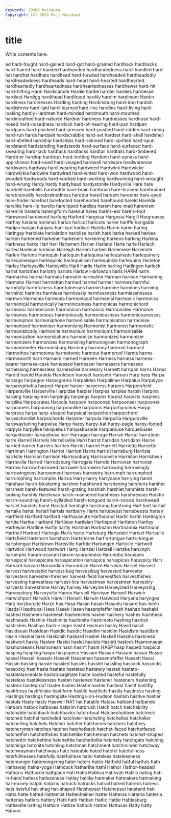 ```yaml
---
Keywords: 20308 kojimura
Copyright: (C) 2024 Koji Murakami
---
```


# title

Write contents here.



ed hard-fought hard-gained
hard-got hard-grained hardhack hardhacks hard-haired hard-handed hardhanded hardhandedness hard-handled hard-hat
hardhat hardhats hardhead hard-headed hardheaded hardheadedly hardheadedness hardheads hard-heart hard-hearted
hardhearted hardheartedly hardheartedness hardheartednesses hardhewer hard-hit hard-hitting Hardi Hardicanute Hardie
hardie hardier hardies hardiesse hardiest Hardigg hardihead hardihood hardily hardim
hardiment Hardin hardiness hardinesses Harding harding Hardinsburg hard-iron hardish hardishrew
hard-laid hard-learned hard-line hardline hard-living hard-looking hardly Hardman hard-minded hardmouth
hard-mouthed hardmouthed hard-natured Hardner hardness hardnesses hardnose hard-nosed hard-nosedness hardock
hard-of-hearing hard-pan hardpan hardpans hard-plucked hard-pressed hard-pushed hard-ridden hard-riding hard-run
hards hardsalt hardscrabble hard-set hardset hard-shell hardshell hard-shelled hardship hardships
hard-skinned hard-spirited hard-spun hardstand hardstanding hardstands hard-surface hard-surfaced hard-swearing hard-tack
hardtack hardtacks hardtail hardtails hard-timbered Hardtner hardtop hardtops hard-trotting Hardunn
hard-upness hard-uppishness hard-used hard-visaged hardwall hardware hardwareman hardwares hardway hard-wearing
hardweed Hardwick Hardwicke Hardwickia hardwire hardwired hard-witted hard-won hardwood hard-wooded
hardwoods hard-worked hard-working hardworking hard-wrought hard-wrung Hardy hardy hardyhead hardystonite
Hardyville Hare hare harebell harebells harebottle hare-brain harebrain hare-brained harebrained
harebrainedly harebrainedness harebur hared hareem hareems hare-eyed hare-finder harefoot harefooted
harehearted harehound hareld Harelda harelike hare-lip harelip harelipped harelips harem
hare-mad haremism haremlik harems harengiform harenut hares hare's-ear hare's-foot Harewood
harewood harfang Harford Hargeisa Hargesia Hargill Hargreaves Harhay hariana harianas
harico haricot haricots harier hariffe harigalds Harijan harijan harijans hari-kari
harikari Harilda Harim harim haring Haringey hariolate hariolation hariolize harish
hark harka harked harkee harken harkened harkener harkeners harkening harkens
harking Harkins Harkness harks Harl harl Harlamert Harlan Harland Harle
harle Harlech harled Harleian harleian Harleigh Harlem harlem Harlemese Harlemite
Harlen Harlene Harlequin harlequin harlequina harlequinade harlequinery harlequinesque harlequinic harlequinism
harlequinize harlequins Harleton Harley Harleysville Harleyville Harli Harlie Harlin harling
Harlingen harlock harlot harlotries harlotry harlots Harlow Harlowton harls HARM
harm Harmachis harmal harmala harmalin harmaline Harman harman Harmaning Harmans
Harmat harmattan harmed harmel harmer harmers harmful harmfully harmfulness harmfulnesses
harmin harmine harmines harming harminic harmins harmless harmlessly harmlessness harmlessnesses
Harmon Harmonia harmonia harmoniacal harmonial harmonic harmonica harmonical harmonically harmonicalness
harmonicas harmonichord harmonici harmonicism harmonicon harmonics Harmonides Harmonie harmonies harmonious
harmoniously harmoniousness harmoniousnesses harmoniphon harmoniphone harmonisable harmonisation harmonise harmonised harmoniser
harmonising Harmonist harmonist harmonistic harmonistically Harmonite harmonium harmoniums harmonizable harmonization
harmonizations harmonize harmonized harmonizer harmonizers harmonizes harmonizing harmonogram harmonograph harmonometer
Harmonsburg Harmony harmony harmoot harmost Harmothoe harmotome harmotomic harmout harmproof
Harms harms Harmsworth harn Harnack Harned Harneen Harness harness harness-bearer
harness-cask harnessed harnesser harnessers harnesses harnessing harnessless harnesslike harnessry Harnett
harnpan harns Harod Harold harold Harolda Haroldson haroset haroseth Haroun
Harp harp Harpa harpago harpagon Harpagornis Harpalides Harpalinae Harpalus Harpalyce
harpaxophobia harped Harper harper harperess harpers Harpersfield Harpersville Harperville Harpidae
harpier Harpies harpies harpin Harpina harping harping-iron harpingly harpings harpins
harpist harpists harpless harplike Harpocrates Harpole harpoon harpooned harpooneer harpooner
harpooners harpooning harpoonlike harpoons Harporhynchus Harpp harpress harps harp-shaped harpsical
harpsichon harpsichord harpsichordist harpsichords Harpster harpula Harpullia Harpursville harpwaytuning harpwise
Harpy harpy harpy-bat harpy-eagle harpy-footed Harpyia harpylike harquebus harquebusade harquebuse
harquebuses harquebusier harquebuss harr Harragan harrage Harrah Harrar harrateen harre
Harrell Harrells Harrellsville Harri harrid harridan harridans Harrie harried harrier
harriers harries Harriet harriet Harriett Harrietta Harriette Harriman Harrington Harriot
Harriott Harris harris Harrisburg Harrisia harrisite Harrison harrison Harrisonburg Harrisonville
Harriston Harristown Harrisville Harrod Harrodsburg Harrogate Harrold Harrovian harrovian Harrow
harrow harrowed harrower harrowers harrowing harrowingly harrowingness harrowment harrows harrowtry
harrumph harrumphed harrumphing harrumphs Harrus Harry harry harrycane harrying harsh
Harshaw harsh-blustering harshen harshened harshening harshens harsher harshest harsh-featured harsh-grating
harshish harshlet harshlets harsh-looking harshly Harshman harsh-mannered harshness harshnesses Harsho
harsh-sounding harsh-syllabled harsh-tongued harsh-voiced harshweed harslet harslets harst Harstad harstigite
harstrang harstrong Hart hart hartail hartake hartal hartall hartals hartberry
Harte hartebeest hartebeests harten Hartfield Hartford hartford Harthacanute Harthacnut Hartill
hartin Hartington hartite Hartke Hartland Hartleian hartleian Hartlepool Hartleton Hartley
Hartleyan Hartline Hartly hartly Hartman Hartmann Hartmannia Hartmunn Hartnell Hartnett
Hartogia Harts harts Hartsburg Hartsdale Hartsel Hartselle Hartsfield Hartshorn hartshorn
Hartshorne hart's-tongue harts-tongue hartstongue Hartstown Hartsville harttite Hartungen Hartville Hartwell
Hartwick Hartwood hartwort Harty Hartzel Hartzell Hartzke harumph harumphs harum-scarum
harum-scarumness Harunobu haruspex haruspical haruspicate haruspication haruspice haruspices haruspicy Harv
Harvard harvard Harvardian Harvardize Harve Harveian Harvel Harvest harvest harvestable
harvest-bug harvestbug harvested harvester harvesters harvester-thresher harvest-field harvestfish harvestfishes harvesting
harvestless harvest-lice harvestman harvestmen harvestry harvests harvesttime Harvey harvey Harveyize
Harveyized Harveyizing Harveysburg Harveyville Harvie Harviell Harvison Harwell Harwich Harwichport
Harwick Harwill Harwilll Harwin Harwood Haryana harynges Harz harzburgite Harze
has Hasa Hasan hasan Hasanlu hasard has-been Hasdai Hasdrubal Hase
Hasek Hasen hasenpfeffer hash hashab hashabi hashed Hasheem hasheesh hasheeshes
hasher hashery hashes hashhead hashheads Hashim Hashimite hashimite Hashimoto hashing
hashish hashishes Hashiya hash-slinger hasht Hashum hashy Hasid hasid Hasidaean
Hasidean Hasidic hasidic Hasidim hasidim Hasidism hasidism Hasin Hasinai hask
Haskalah haskard Haskel Haskell Haskins haskness haskwort hasky Haslam Haslet
haslet haslets Haslett haslock Hasmonaean hasmonaeans Hasmonean hasn hasn't hasnt
HASP hasp hasped haspicol hasping haspling hasps haspspecs Hassam Hassan
Hassani hassar Hasse hassel Hassell hassels Hasselt Hasseman hassenpfeffer Hassett
Hassi Hassin hassing hassle hassled hassles hasslet hassling hassock hassocks
hassocky hast hasta hastate hastated hastately hastati hastato- hastatolanceolate hastatosagittate
haste hasted hasteful hastefully hasteless hastelessness hasten hastened hastener hasteners
hastening hastens hasteproof haster hastes Hastie hastier hastiest hastif hastifly
hastifness hastifoliate hastiform hastile hastilude hastily hastiness hasting Hastings hastings
hastingsite Hastings-on-Hudson hastish hastive hastler hastula Hasty hasty Haswell HAT
hat hatable Hatasu hatband hatbands Hatboro hatbox hatboxes hatbrim hatbrush
Hatch hatch hatchability hatchable hatchback hatchbacks hatch-boat Hatchechubbee hatcheck hatched
hatchel hatcheled hatcheler hatcheling hatchelled hatcheller hatchelling hatchels Hatcher hatcher
hatcheries hatchers hatchery hatcheryman hatches hatchet hatchetback hatchet-faced hatchetfaced hatchetfish
hatchetfishes hatchetlike hatchetman hatchets hatchet-shaped hatchettin hatchettine hatchettite hatchettolite hatchety
hatchgate hatching hatchings hatchite hatchling hatchman hatchment hatchminder hatchway hatchwayman
hatchways hate hateable hated hateful hatefullness hatefullnesses hatefully hatefulness hatel
hateless hatelessness hatemonger hatemongering hater haters hates Hatfield hatful hatfuls
hath Hathaway hatha-yoga Hathcock hatherlite hathi Hathor Hathor-headed Hathoric Hathorne
hathpace Hati Hatia Hatikva Hatikvah Hatillo hating hat-in-hand hatless hatlessness
Hatley hatlike hatmaker hatmakers hatmaking hat-money hatpin hatpins hatrack hatracks
hatrail hatred hatreds hatress hats hatsful hat-shag hat-shaped Hatshepset Hatshepsut
hatstand hatt Hatta hatte hatted Hattemist Hattenheimer hatter Hatteras Hatteria
hatteria hatterias hatters hattery Hatti hatti Hattian Hattic Hattie Hattiesburg
Hattieville hatting Hattism Hattize hattock Hatton Hattusas Hatty hatty Hatvan
